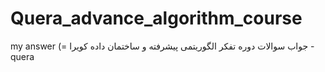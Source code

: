 # Quera_advance_algorithm_course
my answer (= 
جواب سوالات دوره تفکر الگوریتمی پیشرفته و ساختمان داده کویرا - quera
